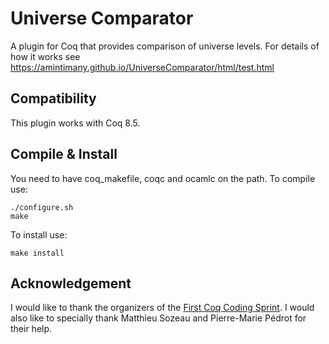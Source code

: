 # Universe Comparator

A plugin for Coq that provides comparison of universe levels. For details of how it works see https://amintimany.github.io/UniverseComparator/html/test.html

## Compatibility
This plugin works with Coq 8.5.

## Compile & Install
You need to have coq_makefile, coqc and ocamlc on the path. To compile use:

``./configure.sh``<br/>
``make``<br/>

To install use:<br/>

``make install``

## Acknowledgement
I would like to thank the organizers of the [First Coq Coding Sprint](https://coq.inria.fr/cocorico/CoqCodingSprint/CoqCS1). I would also like to specially thank Matthieu Sozeau and Pierre-Marie Pédrot for their help.
